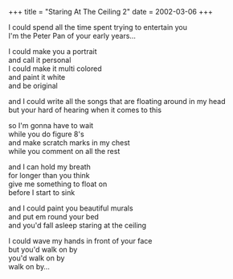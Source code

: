 +++
title = "Staring At The Ceiling 2"
date = 2002-03-06
+++

I could spend all the time spent trying to entertain you  
I'm the Peter Pan of your early years&#8230;

I could make you a portrait  
and call it personal  
I could make it multi colored  
and paint it white  
and be original

and I could write all the songs that are floating around in my head  
but your hard of hearing when it comes to this

so I'm gonna have to wait  
while you do figure 8's  
and make scratch marks in my chest  
while you comment on all the rest

and I can hold my breath  
for longer than you think  
give me something to float on  
before I start to sink

and I could paint you beautiful murals  
and put em round your bed  
and you'd fall asleep staring at the ceiling

I could wave my hands in front of your face  
but you'd walk on by  
you'd walk on by  
walk on by&#8230;